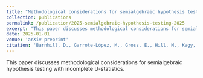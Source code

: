 ```yaml
---
title: "Methodological considerations for semialgebraic hypothesis testing with incomplete U-statistics"
collection: publications
permalink: /publication/2025-semialgebraic-hypothesis-testing-2025
excerpt: "This paper discusses methodological considerations for semialgebraic hypothesis testing with incomplete U-statistics."
date: 2025-01-01
venue: 'arXiv preprint'
citation: 'Barnhill, D., Garrote-López, M., Gross, E., Hill, M., Kagy, B., Rhodes, J. A., & Zhang, J. Z. (2025). &quot;Methodological considerations for semialgebraic hypothesis testing with incomplete U-statistics.&quot; <i>arXiv preprint arXiv:2507.13531</i>.'
---
```


This paper discusses methodological considerations for semialgebraic hypothesis testing with incomplete U-statistics.
